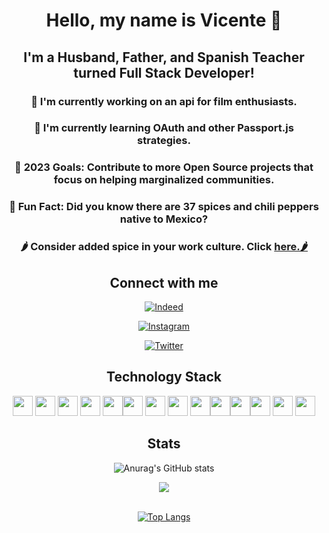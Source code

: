 <h1 align=center>Hello, my name is Vicente 👋</h1>

<h2 align=center> I'm a Husband, Father, and Spanish Teacher turned Full Stack Developer!</h2>

 <h3 align=center> 🌮 I'm currently working on an api for film enthusiasts. </h3>
 
 <h3 align=center> 🌮 I'm currently learning OAuth and other Passport.js strategies. </h3>
 
 <h3 align=center> 🌮 2023 Goals: Contribute to more Open Source projects that focus on helping marginalized communities. </h3>
 
 <h3 align=center>🌮 Fun Fact: Did you know there are 37 spices and chili peppers native to Mexico?</h3>
  
  <h3 align=center>🌶️ Consider added spice in your work culture. Click <a href="https://www.linkedin.com/in/swevicentecontreras/#gh-dark-mode-only">here.🌶️</a></h3>

  

<h2 align=center> Connect with me </h2>

<section align=center> 
  
<a  href="https://www.linkedin.com/in/swevicentecontreras/#gh-dark-mode-only">![Indeed](https://img.shields.io/badge/indeed-003A9B?style=for-the-badge&logo=indeed&logoColor=white)</a>

<a  href="https://www.instagram.com/vicentecontreras_/#gh-dark-mode-only">![Instagram](https://img.shields.io/badge/Instagram-%23E4405F.svg?style=for-the-badge&logo=Instagram&logoColor=white)</a>
  
 <a  href="https://twitter.com/VicContrerasSWE">![Twitter](https://img.shields.io/badge/Twitter-%231DA1F2.svg?style=for-the-badge&logo=Twitter&logoColor=white)</a>
  
  


  <h2>Technology Stack </h2>


<img height="32" width="32" src="https://cdn.simpleicons.org/html5" /> <img height="32" width="32" src="https://cdn.simpleicons.org/css3" />
<img height="32" width="32" src="https://cdn.simpleicons.org/javascript" /> <img height="32" width="32" src="https://cdn.simpleicons.org/typescript" />
<img height="32" width="32" src="https://cdn.simpleicons.org/react" /><img height="32" width="32" src="https://cdn.simpleicons.org/tailwindcss" />
<img height="32" width="32" src="https://cdn.simpleicons.org/threedotjs/white" />
<img height="32" width="32" src="https://cdn.simpleicons.org/node.js" /> <img height="32" width="32" src="https://cdn.simpleicons.org/express/white" /><img height="32" width="32" src="https://cdn.simpleicons.org/mongodb" /><img height="32" width="32" src="https://cdn.simpleicons.org/passport" /><img height="32" width="32" src="https://cdn.simpleicons.org/npm" /> <img height="32" width="32" src="https://cdn.simpleicons.org/nodemon" /> <img height="32" width="32" src="https://cdn.simpleicons.org/heroku" />
</section>

<h2 align=center >Stats</h2>

 

<section align=center>
         
![Anurag's GitHub stats](https://github-readme-stats.vercel.app/api?username=VicenteContreras19&show_icons=true&theme=radical)

</section>
         
 <section align=center>
<img src="https://www.codewars.com/users/VicenteContreras96/badges/large"/>
</section>        
 <br />       
<section align=center>
  
[![Top Langs](https://github-readme-stats.vercel.app/api/top-langs/?username=VicenteContreras19)](https://github.com/anuraghazra/github-readme-stats&theme=radical)


  </section>

